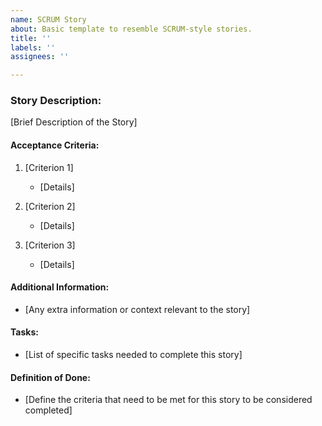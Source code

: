 ```yaml
---
name: SCRUM Story
about: Basic template to resemble SCRUM-style stories.
title: ''
labels: ''
assignees: ''

---
```


### Story Description:
[Brief Description of the Story]

#### Acceptance Criteria:

1. [Criterion 1]
   - [Details]

2. [Criterion 2]
   - [Details]

3. [Criterion 3]
   - [Details]

#### Additional Information:

- [Any extra information or context relevant to the story]

#### Tasks:

- [List of specific tasks needed to complete this story]

#### Definition of Done:

- [Define the criteria that need to be met for this story to be considered completed]

